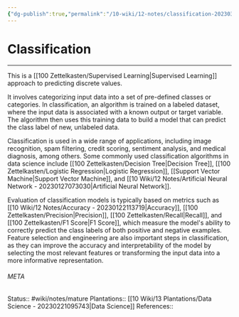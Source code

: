 ```yaml
---
{"dg-publish":true,"permalink":"/10-wiki/12-notes/classification-20230302070735/"}
---
```


# Classification
---
This is a [[100 Zettelkasten/Supervised Learning\|Supervised Learning]] approach to predicting discrete values.

It involves categorizing input data into a set of pre-defined classes or categories. In classification, an algorithm is trained on a labeled dataset, where the input data is associated with a known output or target variable. The algorithm then uses this training data to build a model that can predict the class label of new, unlabeled data.

Classification is used in a wide range of applications, including image recognition, spam filtering, credit scoring, sentiment analysis, and medical diagnosis, among others. Some commonly used classification algorithms in data science include [[100 Zettelkasten/Decision Tree\|Decision Tree]], [[100 Zettelkasten/Logistic Regression\|Logistic Regression]], [[Support Vector Machine\|Support Vector Machine]], and [[10 Wiki/12 Notes/Artificial Neural Network - 20230127073030\|Artificial Neural Network]].

Evaluation of classification models is typically based on metrics such as [[10 Wiki/12 Notes/Accuracy - 20230122113719\|Accuracy]], [[100 Zettelkasten/Precision\|Precision]], [[100 Zettelkasten/Recall\|Recall]], and [[100 Zettelkasten/F1 Score\|F1 Score]], which measure the model's ability to correctly predict the class labels of both positive and negative examples. Feature selection and engineering are also important steps in classification, as they can improve the accuracy and interpretability of the model by selecting the most relevant features or transforming the input data into a more informative representation.


###### META
Status:: #wiki/notes/mature 
Plantations:: [[10 Wiki/13 Plantations/Data Science - 20230221095743\|Data Science]]
References:: 
